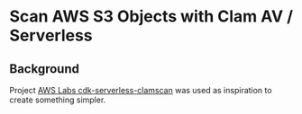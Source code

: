 
# Scan AWS S3 Objects with Clam AV / Serverless

## Background

Project  [AWS Labs cdk-serverless-clamscan](https://github.com/awslabs/cdk-serverless-clamscan) was used as inspiration to create something simpler.

